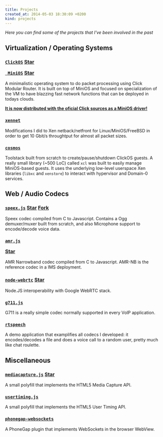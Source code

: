 ```yaml
---
title: Projects
created_at: 2014-05-03 18:30:09 +0200
kind: projects
---
```


*Here you can find some of the projects that I've been involved in the past*

Virtualization / Operating Systems
----------------------------------

<h3 class="project">
<a href="https://github.com/cnplab/clickos"><code>ClickOS</code></a>
<a href="https://github.com/cnplab/clickos" class="github-button" data-icon="octicon-star"
  data-count-href="/cnplab/clickos/stargazers" data-count-api="/repos/cnplab/clickos#stargazers_count">Star</a>

<a href="https://github.com/cnplab/mini-os"><code>    MiniOS</code></a>
<a href="https://github.com/cnplab/mini-os" class="github-button" data-icon="octicon-star"
  data-count-href="/cnplab/mini-os/stargazers" data-count-api="/repos/cnplab/mini-os#stargazers_count">Star</a>

</h3>

A minimalistic operating system to do packet processing using
Click Modular Router. It is built on top of MiniOS and focused on specialization of the VM to have blazzing fast network functions that can be deployed in todays clouds. 
<p><b><u>It is now distributed with the oficial Click sources as a MiniOS driver!</u></b></p>

<h3 class="project">
<a href="https://github.com/cnplab/xennet"><code>xennet</code></a>
</h3>

Modifications I did to Xen netback/netfront for Linux/MiniOS/FreeBSD
in order to get 10 Gbit/s throughtput for almost all packet sizes.

<h3 class="project">
<a href="https://github.com/cnplab/cosmos"><code>cosmos</code></a>
</h3>

Toolstack built from scratch to create/pause/shutdown ClickOS guests. A really
small library (~500 LoC) called `xcl` was built to easily manage MiniOS-based guests. It uses the underlying low-level userspace Xen libraries (`libxc` and `xenstore`) to interact with hypervisor and Domain-0 services.


Web / Audio Codecs
------------------

<h3 class="project">
<a href="http://jpemartins.github.io/speex.js/"><code>speex.js</code></a>
<a href="https://github.com/jpemartins/speex.js" class="github-button" data-icon="octicon-star"
  data-count-href="/jpemartins/speex.js/stargazers" data-count-api="/repos/jpemartins/speex.js#stargazers_count">Star</a>
<a href="https://github.com/jpemartins/speex.js" class="github-button" data-icon="octicon-fork"
  data-count-href="/jpemartins/speex.js/forks" data-count-api="/repos/jpemartins/speex.js#forks_count">Fork</a>
</h3>

Speex codec compiled from C to Javascript. Contains a Ogg demuxer/muxer
built from scratch, and also Microphone support to encode/decode voice data.

<h3 class="project">

<a href="http://jpemartins.github.io/amr.js/"><code>amr.js</code></a>

<a href="https://github.com/jpemartins/amr.js" class="github-button" data-icon="octicon-star"
  data-count-href="/jpemartins/amr.js/stargazers" data-count-api="/repos/jpemartins/amr.js#stargazers_count">Star</a>
</h3>

AMR Narrowband codec compiled from C to Javascript. AMR-NB is the reference 
codec in a IMS deployment.

<h3 class="project">
<a href="https://github.com/jpemartins/node-webrtc"><code>node-webrtc</code></a>
<a href="https://github.com/jpemartins/node-webrtc" class="github-button" data-icon="octicon-star"
  data-count-href="/jpemartins/node-webrtc/stargazers" data-count-api="/repos/jpemartins/node-webrtc#stargazers_count">Star</a>

</h3>

Node.JS interoperability with Google WebRTC stack.

<h3 class="project"><a href="http://code.ua.pt/projects/g711-js"><code>g711.js</code></a></h3>

G711 is a really simple codec normally supported in every VoIP application.

<h3 class="project"><a href="http://code.ua.pt/projects/rtspeech"><code>rtspeech</code></a></h3>

A demo application that examplifies all codecs I developed: it encodes/decodes a file and does a voice call to a random user, pretty much like chat roulette.

Miscellaneous
-------------

<h3 class="project">
<a href="http://jpemartins.github.io/mediacapture.js"><code>mediacapture.js</code></a>
<a href="https://github.com/jpemartins/mediacapture.js" class="github-button" data-icon="octicon-star"
  data-count-href="/jpemartins/mediacapture.js/stargazers" data-count-api="/repos/jpemartins/mediacapture.js#stargazers_count">Star</a>
</h3>

A small polyfill that implements the HTML5 Media Capture API.

<h3 class="project"><a href="https://github.com/jpemartins/usertiming.js"><code>usertiming.js</code></a></h3>

A small polyfill that implements the HTML5 User Timing API.

<h3 class="project"><a href="https://github.com/jpemartins/phonegap-websockets"><code>phonegap-websockets</code></a></h3>

A PhoneGap plugin that implements WebSockets in the browser WebView. 

<script async defer id="github-bjs" src="https://buttons.github.io/buttons.js"></script>
